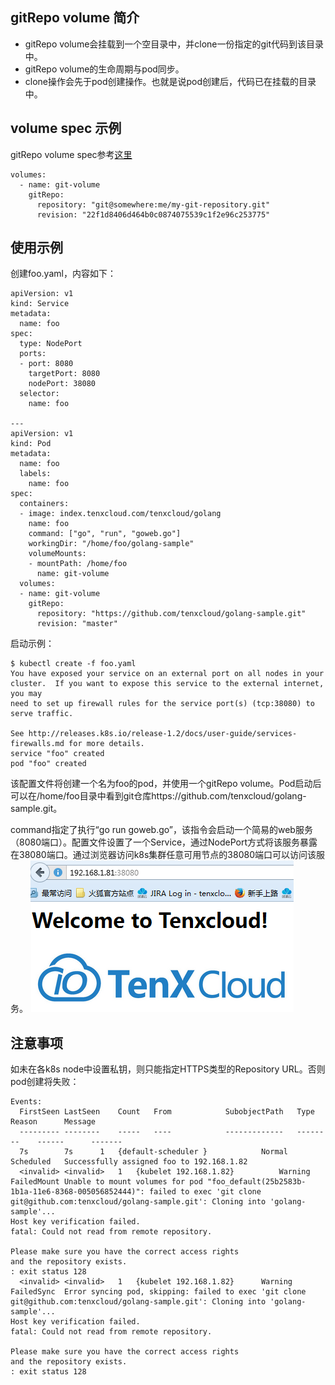 ## gitRepo volume 简介

* gitRepo volume会挂载到一个空目录中，并clone一份指定的git代码到该目录中。
* gitRepo volume的生命周期与pod同步。
* clone操作会先于pod创建操作。也就是说pod创建后，代码已在挂载的目录中。

## volume spec 示例

gitRepo volume spec参考[这里](http://kubernetes.io/docs/api-reference/v1/definitions/#v1gitrepovolumesource)

```
volumes:
  - name: git-volume
    gitRepo:
      repository: "git@somewhere:me/my-git-repository.git"
      revision: "22f1d8406d464b0c0874075539c1f2e96c253775"
```

## 使用示例

创建foo.yaml，内容如下：

```
apiVersion: v1
kind: Service
metadata:
  name: foo
spec:
  type: NodePort
  ports:
  - port: 8080
    targetPort: 8080
    nodePort: 38080
  selector: 
    name: foo

---
apiVersion: v1
kind: Pod
metadata:
  name: foo
  labels:
    name: foo
spec:
  containers:
  - image: index.tenxcloud.com/tenxcloud/golang
    name: foo
    command: ["go", "run", "goweb.go"]
    workingDir: "/home/foo/golang-sample"
    volumeMounts:
    - mountPath: /home/foo
      name: git-volume
  volumes:
  - name: git-volume
    gitRepo:
      repository: "https://github.com/tenxcloud/golang-sample.git"
      revision: "master"
```

启动示例：

```
$ kubectl create -f foo.yaml 
You have exposed your service on an external port on all nodes in your
cluster.  If you want to expose this service to the external internet, you may
need to set up firewall rules for the service port(s) (tcp:38080) to serve traffic.

See http://releases.k8s.io/release-1.2/docs/user-guide/services-firewalls.md for more details.
service "foo" created
pod "foo" created
```

该配置文件将创建一个名为foo的pod，并使用一个gitRepo volume。Pod启动后可以在/home/foo目录中看到git仓库https://github.com/tenxcloud/golang-sample.git。
    
command指定了执行“go run goweb.go”，该指令会启动一个简易的web服务（8080端口）。配置文件设置了一个Service，通过NodePort方式将该服务暴露在38080端口。通过浏览器访问k8s集群任意可用节点的38080端口可以访问该服务。
 ![demo](git-repo-demo.png)

## 注意事项

如未在各k8s node中设置私钥，则只能指定HTTPS类型的Repository URL。否则pod创建将失败：

```
Events:
  FirstSeen	LastSeen	Count	From			SubobjectPath	Type		Reason		Message
  ---------	--------	-----	----			-------------	--------	------		-------
  7s		7s		1	{default-scheduler }			Normal		Scheduled	Successfully assigned foo to 192.168.1.82
  <invalid>	<invalid>	1	{kubelet 192.168.1.82}			Warning		FailedMount	Unable to mount volumes for pod "foo_default(25b2583b-1b1a-11e6-8368-005056852444)": failed to exec 'git clone git@github.com:tenxcloud/golang-sample.git': Cloning into 'golang-sample'...
Host key verification failed.
fatal: Could not read from remote repository.

Please make sure you have the correct access rights
and the repository exists.
: exit status 128
  <invalid>	<invalid>	1	{kubelet 192.168.1.82}		Warning	FailedSync	Error syncing pod, skipping: failed to exec 'git clone git@github.com:tenxcloud/golang-sample.git': Cloning into 'golang-sample'...
Host key verification failed.
fatal: Could not read from remote repository.

Please make sure you have the correct access rights
and the repository exists.
: exit status 128
```